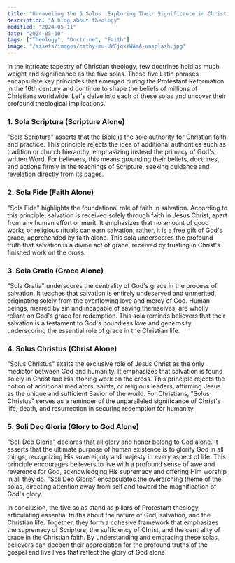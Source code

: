 ```yaml
---
title: "Unraveling the 5 Solos: Exploring Their Significance in Christian Theology"
description: "A blog about theology"
modified: "2024-05-11"
date: "2024-05-10"
tags: ["Theology", "Doctrine", "Faith"]
image: "/assets/images/cathy-mu-UWFjqxYWAmA-unsplash.jpg"
---
```


In the intricate tapestry of Christian theology, few doctrines hold as much weight and significance as the five solas. These five Latin phrases encapsulate key principles that emerged during the Protestant Reformation in the 16th century and continue to shape the beliefs of millions of Christians worldwide. Let's delve into each of these solas and uncover their profound theological implications.

### 1. Sola Scriptura (Scripture Alone)

"Sola Scriptura" asserts that the Bible is the sole authority for Christian faith and practice. This principle rejects the idea of additional authorities such as tradition or church hierarchy, emphasizing instead the primacy of God's written Word. For believers, this means grounding their beliefs, doctrines, and actions firmly in the teachings of Scripture, seeking guidance and revelation directly from its pages.

### 2. Sola Fide (Faith Alone)

"Sola Fide" highlights the foundational role of faith in salvation. According to this principle, salvation is received solely through faith in Jesus Christ, apart from any human effort or merit. It emphasizes that no amount of good works or religious rituals can earn salvation; rather, it is a free gift of God's grace, apprehended by faith alone. This sola underscores the profound truth that salvation is a divine act of grace, received by trusting in Christ's finished work on the cross.

### 3. Sola Gratia (Grace Alone)

"Sola Gratia" underscores the centrality of God's grace in the process of salvation. It teaches that salvation is entirely undeserved and unmerited, originating solely from the overflowing love and mercy of God. Human beings, marred by sin and incapable of saving themselves, are wholly reliant on God's grace for redemption. This sola reminds believers that their salvation is a testament to God's boundless love and generosity, underscoring the essential role of grace in the Christian life.

### 4. Solus Christus (Christ Alone)

"Solus Christus" exalts the exclusive role of Jesus Christ as the only mediator between God and humanity. It emphasizes that salvation is found solely in Christ and His atoning work on the cross. This principle rejects the notion of additional mediators, saints, or religious leaders, affirming Jesus as the unique and sufficient Savior of the world. For Christians, "Solus Christus" serves as a reminder of the unparalleled significance of Christ's life, death, and resurrection in securing redemption for humanity.

### 5. Soli Deo Gloria (Glory to God Alone)

"Soli Deo Gloria" declares that all glory and honor belong to God alone. It asserts that the ultimate purpose of human existence is to glorify God in all things, recognizing His sovereignty and majesty in every aspect of life. This principle encourages believers to live with a profound sense of awe and reverence for God, acknowledging His supremacy and offering Him worship in all they do. "Soli Deo Gloria" encapsulates the overarching theme of the solas, directing attention away from self and toward the magnification of God's glory.

In conclusion, the five solas stand as pillars of Protestant theology, articulating essential truths about the nature of God, salvation, and the Christian life. Together, they form a cohesive framework that emphasizes the supremacy of Scripture, the sufficiency of Christ, and the centrality of grace in the Christian faith. By understanding and embracing these solas, believers can deepen their appreciation for the profound truths of the gospel and live lives that reflect the glory of God alone.
